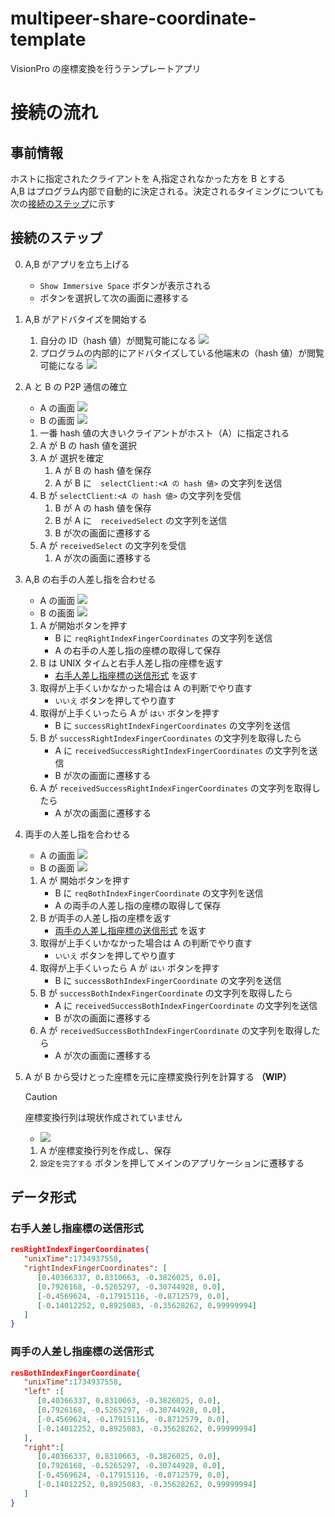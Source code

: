# multipeer-share-coordinate-template

VisionPro の座標変換を行うテンプレートアプリ

# 接続の流れ

## 事前情報

ホストに指定されたクライアントを A,指定されなかった方を B とする  
A,B はプログラム内部で自動的に決定される。決定されるタイミングについても次の[接続のステップ](#接続のステップ)に示す

## 接続のステップ

0. A,B がアプリを立ち上げる

   - `Show Immersive Space` ボタンが表示される
   - ボタンを選択して次の画面に遷移する

1. A,B がアドバタイズを開始する

   1. 自分の ID（hash 値）が閲覧可能になる
      ![](img/initialView.png)
   2. プログラムの内部的にアドバタイズしている他端末の（hash 値）が閲覧可能になる
      ![](img/searchingPeerView.png)

2. A と B の P2P 通信の確立

   - A の画面
     ![](img/selectingPeerHostView.png)
   - B の画面
     ![](img/selectingPeerClientView.png)

   1. 一番 hash 値の大きいクライアントがホスト（A）に指定される
   2. A が B の hash 値を選択
   3. A が 選択を確定
      1. A が B の hash 値を保存
      2. A が B に　`selectClient:<A の hash 値>` の文字列を送信
   4. B が `selectClient:<A の hash 値>` の文字列を受信
      1. B が A の hash 値を保存
      2. B が A に　`receivedSelect` の文字列を送信
      3. B が次の画面に遷移する
   5. A が `receivedSelect` の文字列を受信
      1. A が次の画面に遷移する

3. A,B の右手の人差し指を合わせる

   - A の画面
     ![](img/rightIndexFingerCoordinatesHostView.png)
   - B の画面
     ![](img/rightIndexFingerCoordinatesClientView.png)

   1. A が開始ボタンを押す
      - B に `reqRightIndexFingerCoordinates` の文字列を送信
      - A の右手の人差し指の座標の取得して保存
   2. B は UNIX タイムと右手人差し指の座標を返す
      - [右手人差し指座標の送信形式](#右手人差し指座標の送信形式) を返す
   3. 取得が上手くいかなかった場合は A の判断でやり直す
      - `いいえ` ボタンを押してやり直す
   4. 取得が上手くいったら A が `はい` ボタンを押す
      - B に `successRightIndexFingerCoordinates` の文字列を送信
   5. B が `successRightIndexFingerCoordinates` の文字列を取得したら
      - A に `receivedSuccessRightIndexFingerCoordinates` の文字列を送信
      - B が次の画面に遷移する
   6. A が `receivedSuccessRightIndexFingerCoordinates` の文字列を取得したら
      - A が次の画面に遷移する

4. 両手の人差し指を合わせる

   - A の画面
     ![](img/bothIndexFingerCoordinateHostView.png)
   - B の画面
     ![](img/bothIndexFingerCoordinateClientView.png)

   1. A が 開始ボタンを押す
      - B に `reqBothIndexFingerCoordinate` の文字列を送信
      - A の両手の人差し指の座標の取得して保存
   2. B が両手の人差し指の座標を返す
      - [両手の人差し指座標の送信形式](#両手の人差し指座標の送信形式) を返す
   3. 取得が上手くいかなかった場合は A の判断でやり直す
      - `いいえ` ボタンを押してやり直す
   4. 取得が上手くいったら A が `はい` ボタンを押す
      - B に `successBothIndexFingerCoordinate` の文字列を送信
   5. B が `successBothIndexFingerCoordinate` の文字列を取得したら
      - A に `receivedSuccessBothIndexFingerCoordinate` の文字列を送信
      - B が次の画面に遷移する
   6. A が `receivedSuccessBothIndexFingerCoordinate` の文字列を取得したら
      - A が次の画面に遷移する

5. A が B から受けとった座標を元に座標変換行列を計算する **（WIP）**

   > [!CAUTION]
   > 座標変換行列は現状作成されていません

   - ![](img/PreparedView.png)

   1. A が座標変換行列を作成し、保存
   2. `設定を完了する` ボタンを押してメインのアプリケーションに遷移する

## データ形式

### 右手人差し指座標の送信形式

```json
resRightIndexFingerCoordinates{
   "unixTime":1734937558,
   "rightIndexFingerCoordinates": [
      [0.40366337, 0.8310663, -0.3826025, 0.0],
      [0.7926168, -0.5265297, -0.30744928, 0.0],
      [-0.4569624, -0.17915116, -0.8712579, 0.0],
      [-0.14012252, 0.8925083, -0.35628262, 0.99999994]
   ]
}
```

### 両手の人差し指座標の送信形式

```json
resBothIndexFingerCoordinate{
   "unixTime":1734937558,
   "left" :[
      [0.40366337, 0.8310663, -0.3826025, 0.0],
      [0.7926168, -0.5265297, -0.30744928, 0.0],
      [-0.4569624, -0.17915116, -0.8712579, 0.0],
      [-0.14012252, 0.8925083, -0.35628262, 0.99999994]
   ],
   "right":[
      [0.40366337, 0.8310663, -0.3826025, 0.0],
      [0.7926168, -0.5265297, -0.30744928, 0.0],
      [-0.4569624, -0.17915116, -0.8712579, 0.0],
      [-0.14012252, 0.8925083, -0.35628262, 0.99999994]
   ]
}
```

